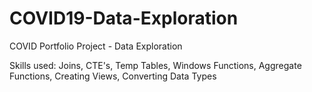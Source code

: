 # COVID19-Data-Exploration

COVID Portfolio Project - Data Exploration

Skills used: Joins, CTE's, Temp Tables, Windows Functions, Aggregate Functions, Creating Views, Converting Data Types
